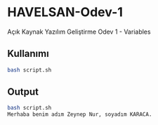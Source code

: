 # HAVELSAN-Odev-1
Açık Kaynak Yazılım Geliştirme Odev 1 - Variables

## Kullanımı
```bash
bash script.sh
```
## Output
```bash
bash script.sh
Merhaba benim adım Zeynep Nur, soyadım KARACA.
```
